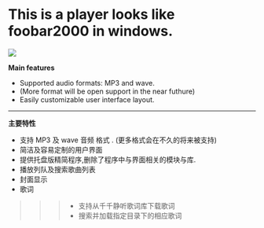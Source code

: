 # This is a player looks like foobar2000 in windows.


![](https://raw.githubusercontent.com/liaogang/player/master/img/player.bmp)



>
**Main features**
>>  
- Supported audio formats: MP3 and  wave.
- (More format will be open support in the near futhure)
- Easily customizable user interface layout.   

---

>
**主要特性**
>>  
- 支持 MP3 及  wave 音频 格式 . (更多格式会在不久的将来被支持)
- 简洁及容易定制的用户界面
- 提供托盘版精简程序,删除了程序中与界面相关的模块与库. 
- 播放列队及搜索歌曲列表 
- 封面显示  
- 歌词
>>> - 支持从千千静听歌词库下载歌词  
>>> - 搜索并加载指定目录下的相应歌词  
  
  

